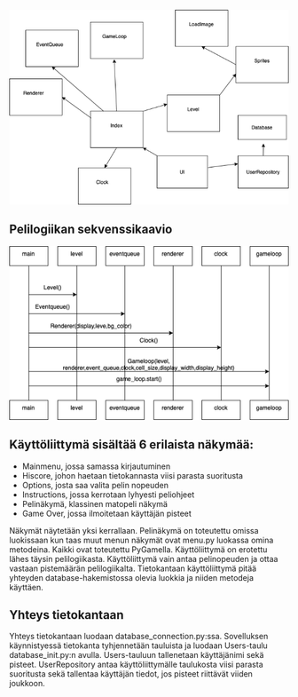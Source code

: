 ![arkkitehtuuri](https://github.com/sampsaoinonen/ot-harjoitustyo/blob/master/dokumentaatio/arkkitehtuuri.png)

## Pelilogiikan sekvenssikaavio

![sekvenssikaavio](https://github.com/sampsaoinonen/ot-harjoitustyo/blob/master/dokumentaatio/sekvenssikaavio.png)


## Käyttöliittymä sisältää 6 erilaista näkymää:

- Mainmenu, jossa samassa kirjautuminen
- Hiscore, johon haetaan tietokannasta viisi parasta suoritusta
- Options, josta saa valita pelin nopeuden
- Instructions, jossa kerrotaan lyhyesti peliohjeet
- Pelinäkymä, klassinen matopeli näkymä
- Game Over, jossa ilmoitetaan käyttäjän pisteet

Näkymät näytetään yksi kerrallaan. Pelinäkymä on toteutettu omissa luokissaan kun taas muut menun näkymät ovat menu.py luokassa omina metodeina. Kaikki ovat toteutettu PyGamella. Käyttöliittymä on erotettu lähes täysin pelilogiikasta. Käyttöliittymä vain antaa pelinopeuden ja ottaa vastaan pistemäärän pelilogiikalta. Tietokantaan käyttöliittymä pitää yhteyden database-hakemistossa olevia luokkia ja niiden metodeja käyttäen.

## Yhteys tietokantaan

Yhteys tietokantaan luodaan database_connection.py:ssa. Sovelluksen käynnistyessä tietokanta tyhjennetään tauluista ja luodaan Users-taulu database_init.py:n avulla. Users-tauluun tallenetaan käyttäjänimi sekä pisteet. UserRepository antaa käyttöliittymälle taulukosta viisi parasta suoritusta sekä tallentaa käyttäjän tiedot, jos pisteet riittävät viiden joukkoon. 


